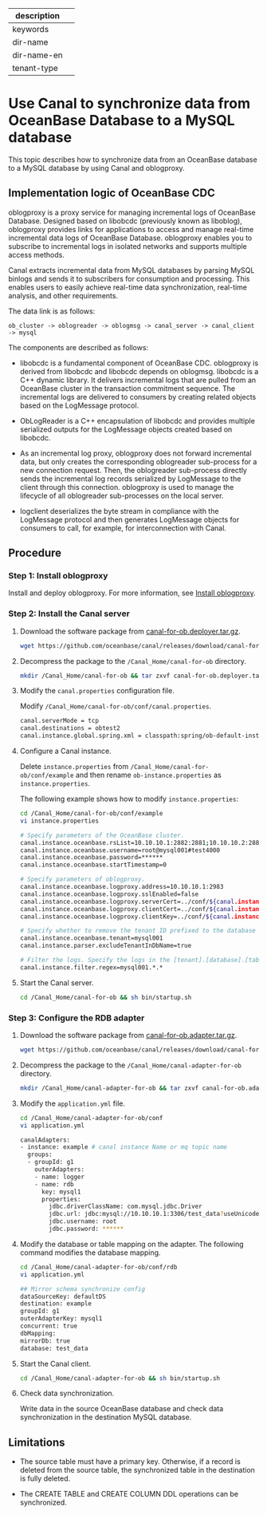 |description||
|---|---|
|keywords||
|dir-name||
|dir-name-en||
|tenant-type||

# Use Canal to synchronize data from OceanBase Database to a MySQL database

This topic describes how to synchronize data from an OceanBase database to a MySQL database by using Canal and oblogproxy.

## Implementation logic of OceanBase CDC

oblogproxy is a proxy service for managing incremental logs of OceanBase Database. Designed based on libobcdc (previously known as liboblog), oblogproxy provides links for applications to access and manage real-time incremental data logs of OceanBase Database. oblogproxy enables you to subscribe to incremental logs in isolated networks and supports multiple access methods.

Canal extracts incremental data from MySQL databases by parsing MySQL binlogs and sends it to subscribers for consumption and processing. This enables users to easily achieve real-time data synchronization, real-time analysis, and other requirements.

The data link is as follows:

```shell
ob_cluster -> oblogreader -> oblogmsg -> canal_server -> canal_client -> mysql
```

The components are described as follows:

* libobcdc is a fundamental component of OceanBase CDC. oblogproxy is derived from libobcdc and libobcdc depends on oblogmsg. libobcdc is a C++ dynamic library. It delivers incremental logs that are pulled from an OceanBase cluster in the transaction commitment sequence. The incremental logs are delivered to consumers by creating related objects based on the LogMessage protocol.

* ObLogReader is a C++ encapsulation of libobcdc and provides multiple serialized outputs for the LogMessage objects created based on libobcdc.

* As an incremental log proxy, oblogproxy does not forward incremental data, but only creates the corresponding oblogreader sub-process for a new connection request. Then, the oblogreader sub-process directly sends the incremental log records serialized by LogMessage to the client through this connection. oblogproxy is used to manage the lifecycle of all oblogreader sub-processes on the local server.

* logclient deserializes the byte stream in compliance with the LogMessage protocol and then generates LogMessage objects for consumers to call, for example, for interconnection with Canal.

## Procedure

### Step 1: Install oblogproxy

Install and deploy oblogproxy. For more information, see [Install oblogproxy](https://en.oceanbase.com/docs/enterprise-oms-doc-en-10000000000834035).

### Step 2: Install the Canal server

1. Download the software package from [canal-for-ob.deployer.tar.gz](https://github.com/oceanbase/canal/releases/download/canal-for-ob-1.1.6-alpha/canal-for-ob.deployer.tar.gz).

   ```bash
   wget https://github.com/oceanbase/canal/releases/download/canal-for-ob-1.1.6-alpha/canal-for-ob.deployer.tar.gz
   ```

2. Decompress the package to the `/Canal_Home/canal-for-ob` directory.

   ```bash
   mkdir /Canal_Home/canal-for-ob && tar zxvf canal-for-ob.deployer.tar.gz  -C /Canal_Home/canal-for-ob
   ```

3. Modify the `canal.properties` configuration file.

   Modify `/Canal_Home/canal-for-ob/conf/canal.properties`.

   ```bash
   canal.serverMode = tcp
   canal.destinations = obtest2
   canal.instance.global.spring.xml = classpath:spring/ob-default-instance.xml
   ```

4. Configure a Canal instance.

   Delete `instance.properties` from `/Canal_Home/canal-for-ob/conf/example` and then rename `ob-instance.properties` as `instance.properties`.

   The following example shows how to modify `instance.properties`:

    ```bash
    cd /Canal_Home/canal-for-ob/conf/example
    vi instance.properties

    # Specify parameters of the OceanBase cluster.
    canal.instance.oceanbase.rsList=10.10.10.1:2882:2881;10.10.10.2:2882:2881;10.10.10.3:2882:2881
    canal.instance.oceanbase.username=root@mysql001#test4000
    canal.instance.oceanbase.password=******
    canal.instance.oceanbase.startTimestamp=0

    # Specify parameters of oblogproxy.
    canal.instance.oceanbase.logproxy.address=10.10.10.1:2983
    canal.instance.oceanbase.logproxy.sslEnabled=false
    canal.instance.oceanbase.logproxy.serverCert=../conf/${canal.instance.destination:}/ca.crt
    canal.instance.oceanbase.logproxy.clientCert=../conf/${canal.instance.destination:}/client.crt
    canal.instance.oceanbase.logproxy.clientKey=../conf/${canal.instance.destination:}/client.key

    # Specify whether to remove the tenant ID prefixed to the database name. The default database name is in the [tenant].[db] format in the log file exported by the oblogproxy.
    canal.instance.oceanbase.tenant=mysql001
    canal.instance.parser.excludeTenantInDbName=true

    # Filter the logs. Specify the logs in the [tenant].[database].[table] format. Regular expressions are supported.
    canal.instance.filter.regex=mysql001.*.*
    ```

5. Start the Canal server.

   ```bash
   cd /Canal_Home/canal-for-ob && sh bin/startup.sh
   ```

### Step 3: Configure the RDB adapter

1. Download the software package from [canal-for-ob.adapter.tar.gz](https://github.com/oceanbase/canal/releases/download/canal-for-ob-1.1.6-alpha/canal-for-ob.adapter.tar.gz).

   ```bash
   wget https://github.com/oceanbase/canal/releases/download/canal-for-ob-1.1.6-alpha/canal-for-ob.adapter.tar.gz
   ```

2. Decompress the package to the `/Canal_Home/canal-adapter-for-ob` directory.

   ```bash
   mkdir /Canal_Home/canal-adapter-for-ob && tar zxvf canal-for-ob.adapter.tar.gz -C /Canal_Home/canal-adapter-for-ob
   ```

3. Modify the `application.yml` file.

   ```bash
   cd /Canal_Home/canal-adapter-for-ob/conf
   vi application.yml

   canalAdapters:
   - instance: example # canal instance Name or mq topic name
     groups:
     - groupId: g1
       outerAdapters:
       - name: logger
       - name: rdb
         key: mysql1
         properties:
           jdbc.driverClassName: com.mysql.jdbc.Driver
           jdbc.url: jdbc:mysql://10.10.10.1:3306/test_data?useUnicode=false
           jdbc.username: root
           jdbc.password: ******
   ```

4. Modify the database or table mapping on the adapter. The following command modifies the database mapping.

   ```bash
   cd /Canal_Home/canal-adapter-for-ob/conf/rdb
   vi application.yml

   ## Mirror schema synchronize config
   dataSourceKey: defaultDS
   destination: example
   groupId: g1
   outerAdapterKey: mysql1
   concurrent: true
   dbMapping:
   mirrorDb: true
   database: test_data
   ```

5. Start the Canal client.

   ```bash
   cd /Canal_Home/canal-adapter-for-ob && sh bin/startup.sh
   ```

6. Check data synchronization.

   Write data in the source OceanBase database and check data synchronization in the destination MySQL database.

## Limitations

* The source table must have a primary key. Otherwise, if a record is deleted from the source table, the synchronized table in the destination is fully deleted.

* The CREATE TABLE and CREATE COLUMN DDL operations can be synchronized.